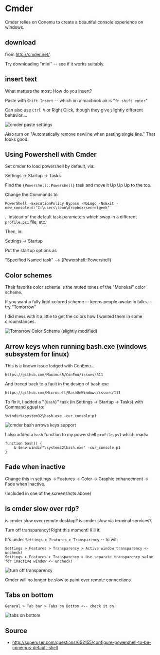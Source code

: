 ﻿# Cmder

Cmder relies on Conemu to create a beautiful console experience on windows.

## download

from <http://cmder.net/>

Try downloading "mini" -- see if it works suitably.

## insert text

What matters the most: How do you insert?

Paste with `Shift Insert` -- which on a macbook air is "`fn shift enter`"

Can also use `Ctrl V` or Right Click, though they give slightly different behavior....

![cmder paste settings](CmdEr_Paste_Settings.png)

Also turn on "Automatically remove newline when pasting single line." That looks good.

## Using Powershell with Cmder

Set cmder to load powershell by default, via:

Settings -> Startup -> Tasks

Find the `{Powershell::Powershell}` task and move it Up Up Up to the top.

Change the Commands to:

    PowerShell -ExecutionPolicy Bypass -NoLogo -NoExit -new_console:d:"C:\users\leon\dropbox\secretgeek"

...instead of the default task parameters which swap in a different `profile.ps1` file, etc.

Then, in:

Settings -> Startup

Put the startup options as

"Specified Named task" --> {Powershell::Powershell}

## Color schemes

Their favorite color scheme is the muted tones of the "Monokai" color scheme.

If you want a fully light colored scheme -- keeps people awake in talks -- try "Tomorrow"

I did mess with it a little to get the colors how I wanted them in some circumstances.

![Tomorrow Color Scheme (slightly modified)](CmdEr_Color_Scheme_Based_On_Tomorrow.png)

## Arrow keys when running bash.exe (windows subsystem for linux)

This is a known issue lodged with ConEmu...

    https://github.com/Maximus5/ConEmu/issues/811

And traced back to a fault in the design of bash.exe

    https://github.com/Microsoft/BashOnWindows/issues/111

To fix it, I added a "`{Bash}`" task (in Settings -> Startup -> Tasks) with Command equal to:

    %windir%\system32\bash.exe -cur_console:p1

![cmder bash arrows keys support](CmdEr_Bash.png)

I also added a `bash` function to my powershell `profile.ps1` which reads:

    function bash() {
        & $env:windir"\system32\bash.exe" -cur_console:p1
    }

## Fade when inactive

Change this in settings -> Features -> Color -> Graphic enhancement -> Fade when inactive.

(Included in one of the screenshots above)

## is cmder slow over rdp?

is cmder slow over remote desktop? is cmder slow via terminal services?

Turn off transparency! Right this moment! Kill it!

It's under `Settings > Features > Transparency` -- to wit:

	Settings > Features > Transparency > Active window transparency <- uncheck!
	Settings > Features > Transparency > Use separate transparency value for inactive window <- uncheck!

![turn off transparency](cmder_rdp_speed.png)

Cmder will no longer be slow to paint over remote connections.

## Tabs on bottom

    General > Tab bar > Tabs on Bottom <-- check it on!

![tabs on bottom](cmder_tabs_on_bottom.png)

## Source

- <http://superuser.com/questions/652155/configure-powershell-to-be-conemus-default-shell>